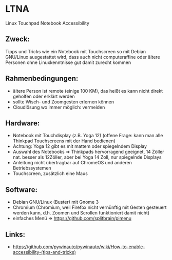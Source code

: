 # LTNA
Linux Touchpad Notebook Accessibility

## Zweck:
Tipps und Tricks wie  ein Notebook mit Touchscreen so mit Debian GNU/Linux ausgestattet wird, dass auch nicht computeraffine oder ältere Personen ohne Linuxkenntnisse gut damit zurecht kommen

## Rahmenbedingungen:
* ältere Person ist remote (einige 100 KM), das heißt es kann nicht direkt geholfen oder erklärt werden
* sollte Wisch- und Zoomgesten erlernen können
* Cloudlösung wo immer möglich: vermeiden

## Hardware: 
* Notebook mit  Touchdisplay (z.B. Yoga 12) (offene Frage: kann man alle Thinkpad Touchscreens mit der Hand bedienen)
* Achtung: Yoga 12 gibt es mit mattem oder spiegelndem Display
* Auswahl des Notebooks => Thinkpads hervorragend geeignet, 14 Zöller nat. besser als 12Zöller, aber bei Yoga 14 Zoll, nur spiegelnde Displays
* Anleitung nicht übertragbar auf ChromeOS und anderen Betriebssystemen
* Touchscreen, zusätzlich eine Maus


## Software: 
* Debian GNU/Linux (Buster) mit Gnome 3
* Chromium (Chromium, weil Firefox nicht vernünftig mit Gesten gesteuert werden kann, d.h. Zoomen und Scrollen funktioniert damit nicht)
* einfaches Menü => https://github.com/splitbrain/pimenu



## Links: 
* https://github.com/pywinauto/pywinauto/wiki/How-to-enable-accessibility-(tips-and-tricks)
